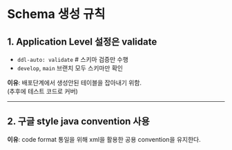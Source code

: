 # Schema 생성 규칙

## 1. Application Level 설정은 validate

- `ddl-auto: validate`  # 스키마 검증만 수행
- `develop`, `main` 브랜치 모두 스키마만 확인

**이유**: 배포단계에서 생성안된 테이블을 잡아내기 위함.  
(추후에 테스트 코드로 커버)

---

## 2. 구글 style java convention 사용

**이유**: code format 통일을 위해 xml을 활용한 공용 convention을 유지한다.
